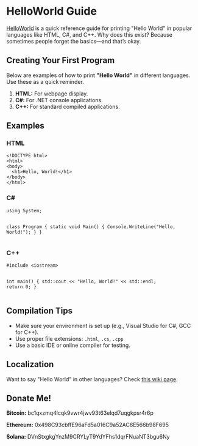 <!DOCTYPE html>
<html lang="en">
<head>
  <meta charset="UTF-8" />
  <title>HelloWorld Documentation</title>

</head>
<body>

<h1>HelloWorld Guide</h1>

<p><a href="#">HelloWorld</a> is a quick reference guide for printing "Hello World" in popular languages like HTML, C#, and C++. Why does this exist? Because sometimes people forget the basics—and that’s okay.</p>

<h2>Creating Your First Program</h2>

<p>Below are examples of how to print <strong>"Hello World"</strong> in different languages. Use these as a quick reminder.</p>

<ol>
  <li><strong>HTML:</strong> For webpage display.</li>
  <li><strong>C#:</strong> For .NET console applications.</li>
  <li><strong>C++:</strong> For standard compiled applications.</li>
</ol>

<h2>Examples</h2>

<h3>HTML</h3>
<pre><code>&lt;!DOCTYPE html&gt;
&lt;html&gt;
&lt;body&gt;
  &lt;h1&gt;Hello, World!&lt;/h1&gt;
&lt;/body&gt;
&lt;/html&gt;
</code></pre>

<h3>C#</h3>
<pre><code>using System;

class Program {
    static void Main() {
        Console.WriteLine("Hello, World!");
    }
}
</code></pre>

<h3>C++</h3>
<pre><code>#include &lt;iostream&gt;

int main() {
    std::cout &lt;&lt; "Hello, World!" &lt;&lt; std::endl;
    return 0;
}
</code></pre>

<h2>Compilation Tips</h2>
<ul>
  <li>Make sure your environment is set up (e.g., Visual Studio for C#, GCC for C++).</li>
  <li>Use proper file extensions: <code>.html</code>, <code>.cs</code>, <code>.cpp</code></li>
  <li>Use a basic IDE or online compiler for testing.</li>
</ul>

<h2>Localization</h2>
<p>Want to say "Hello World" in other languages? Check <a href="https://en.wikipedia.org/wiki/%22Hello,_World!%22_program">this wiki page</a>.</p>

<div class="donate-box">
  <h2>Donate Me!</h2>
  <p><strong>Bitcoin:</strong> bc1qxzmq4lcqk9vwr4jwv93t63elqd7uqgkpsr4r6p</p>
  <p><strong>Ethereum:</strong> 0x498C93cbffE96aFd5a016C9a52AC8E566b98F695</p>
  <p><strong>Solana:</strong> DVnStxgkgYnzM9CRYLyT9YdYFhs1dqrFNuaNT3bgu6Ny</p>
</div>

</body>
</html>
